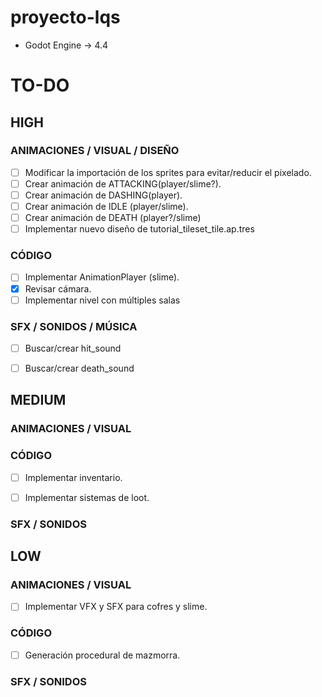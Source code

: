 # proyecto-lqs

- Godot Engine &rarr; 4.4

# TO-DO

## HIGH

### ANIMACIONES / VISUAL / DISEÑO
- [ ] Modificar la importación de los sprites para evitar/reducir el pixelado.
- [ ] Crear animación de ATTACKING(player/slime?).
- [ ] Crear animación de DASHING(player).
- [ ] Crear animación de IDLE (player/slime).
- [ ] Crear animación de DEATH (player?/slime)
- [ ] Implementar nuevo diseño de tutorial_tileset_tile.ap.tres

### CÓDIGO
- [ ] Implementar AnimationPlayer (slime).
- [X] Revisar cámara.
- [ ] Implementar nivel con múltiples salas

### SFX / SONIDOS / MÚSICA
- [ ] Buscar/crear hit_sound
- [ ] Buscar/crear death_sound



## MEDIUM

### ANIMACIONES / VISUAL


### CÓDIGO
- [ ] Implementar inventario.
- [ ] Implementar sistemas de loot.


### SFX / SONIDOS


## LOW

### ANIMACIONES / VISUAL
- [ ] Implementar VFX y SFX para cofres y slime.


### CÓDIGO
- [ ] Generación procedural de mazmorra.

### SFX / SONIDOS
